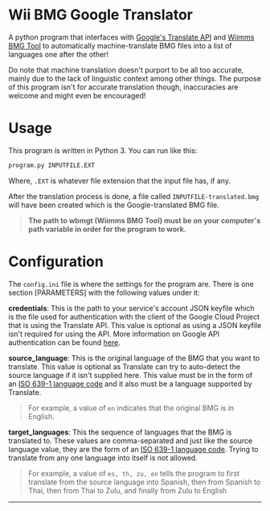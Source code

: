 # Wii BMG Google Translator

A python program that interfaces with [Google's Translate API](https://github.com/googleapis/python-translate) and [Wiimms BMG Tool](https://szs.wiimm.de/wbmgt/) to automatically machine-translate BMG files into a list of languages one after the other!

Do note that machine translation doesn't purport to be all too accurate, mainly due to the lack of linguistic context among other things. The purpose of this program isn't for accurate translation though, inaccuracies are welcome and might even be encouraged!

# Usage
This program is written in Python 3. You can run like this:
```bat
program.py INPUTFILE.EXT
```
Where, `.EXT` is whatever file extension that the input file has, if any.

After the translation process is done, a file called `INPUTFILE-translated.bmg` will have been created which is the Google-translated BMG file.

> **The path to wbmgt (Wiimms BMG Tool) must be on your computer's path variable in order for the program to work.**

# Configuration

The `config.ini` file is where the settings for the program are. There is one section [PARAMETERS] with the following values under it:

**credentials**: This is the path to your service's account JSON keyfile which is the file used for authentication with the client of the Google Cloud Project that is using the Translate API. This value is optional as using a JSON keyfile isn't required for using the API. More information on Google API authentication can be found [here](https://googleapis.dev/python/google-api-core/latest/auth.html).

**source_language**: This is the original language of the BMG that you want to translate. This value is optional as Translate can try to auto-detect the source language if it isn't supplied here. This value must be in the form of an [ISO 639-1 language code](https://www.loc.gov/standards/iso639-2/php/code_list.php) and it also must be a language supported by Translate.
> For example, a value of `en` indicates that the original BMG is in English.

**target_languages**: This the sequence of languages that the BMG is translated to. These values are comma-separated and just like the source language value, they are the form of an [ISO 639-1 language code](https://www.loc.gov/standards/iso639-2/php/code_list.php). Trying to translate from any one language into itself is not allowed.
> For example, a value of `es, th, zu, en` tells the program to first translate from the source language into Spanish, then from Spanish to Thai, then from Thai to Zulu, and finally from Zulu to English


---
